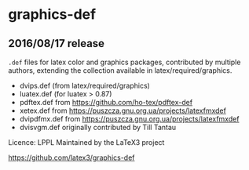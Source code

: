 # graphics-def

##  2016/08/17 release

`.def` files for latex color and graphics packages,
contributed by multiple authors, extending the collection
available in latex/required/graphics.

* dvips.def (from latex/required/graphics)
* luatex.def (for luatex > 0.87)
* pdftex.def from https://github.com/ho-tex/pdftex-def
* xetex.def from https://puszcza.gnu.org.ua/projects/latexfmxdef
* dvipdfmx.def from https://puszcza.gnu.org.ua/projects/latexfmxdef
* dvisvgm.def originally contributed by Till Tantau

Licence: LPPL
Maintained by the LaTeX3 project

https://github.com/latex3/graphics-def



